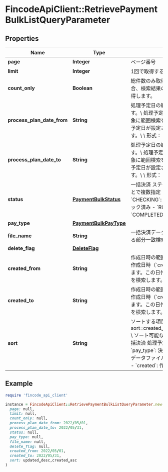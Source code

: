 # FincodeApiClient::RetrievePaymentBulkListQueryParameter

## Properties

| Name | Type | Description | Notes |
| ---- | ---- | ----------- | ----- |
| **page** | **Integer** | ページ番号 | [optional] |
| **limit** | **Integer** | 1回で取得するデータの最大件数 | [optional] |
| **count_only** | **Boolean** | 総件数のみ取得するか。\\ &#x60;true&#x60;を指定した場合、検索結果の総件数（&#x60;total_count&#x60;）のみ取得します。  | [optional] |
| **process_plan_date_from** | **String** | 処理予定日の範囲指定（開始日）を指定します。\\ 処理予定日（&#x60;process_plan_date&#x60;）を対象に範囲検索を行います。この日付以降に処理予定日が設定された一括決済情報を検索します。\\ \\ 形式： &#x60;yyyy/MM/dd&#x60;  | [optional] |
| **process_plan_date_to** | **String** | 処理予定日の範囲指定（終了日）を指定します。\\ 処理予定日（&#x60;process_plan_date&#x60;）を対象に範囲検索を行います。この日付以前に処理予定日が設定された一括決済情報を検索します。\\ \\ 形式： &#x60;yyyy/MM/dd&#x60;  | [optional] |
| **status** | [**PaymentBulkStatus**](PaymentBulkStatus.md) | 一括決済 ステータス。カンマ区切りにすることで複数指定（OR検索）できます。  - &#x60;CHECKING&#x60;: チェック中 - &#x60;CHECKED&#x60;: チェック済み - &#x60;RUNNING&#x60;: 決済処理中 - &#x60;COMPLETED&#x60;: 完了 - &#x60;ERROR&#x60;: エラー  | [optional] |
| **pay_type** | [**PaymentBulkPayType**](PaymentBulkPayType.md) |  | [optional] |
| **file_name** | **String** | 一括決済データファイル名\\ &#x60;file_name&#x60;に対する部分一致検索を行います。  | [optional] |
| **delete_flag** | [**DeleteFlag**](DeleteFlag.md) |  | [optional] |
| **created_from** | **String** | 作成日時の範囲指定（開始日）を指定します。\\ 作成日時（&#x60;created&#x60;）を対象に範囲検索を行います。この日付以降に登録された一括決済情報を検索します。\\ \\ 形式： &#x60;yyyy/MM/dd&#x60;  | [optional] |
| **created_to** | **String** | 作成日時の範囲指定（終了日）を指定します。\\ 作成日時（&#x60;created&#x60;）を対象に範囲検索を行います。この日付以前に登録された一括決済情報を検索します。\\ \\ 形式： &#x60;yyyy/MM/dd&#x60;  | [optional] |
| **sort** | **String** | ソートする項目と順序を指定します。\\ 例： &#x60;?sort&#x3D;created␣asc,process_plan_date␣desc&#x60;\\ \\ ソート可能な項目  - &#x60;process_plan_date&#x60;: 一括決済 処理予定日 - &#x60;status&#x60;: ステータス - &#x60;pay_type&#x60;: 決済種別 - &#x60;file_name&#x60;: 一括決済データファイル名 - &#x60;delete_flag&#x60;: 削除フラグ - &#x60;created&#x60;: 作成日時  | [optional] |

## Example

```ruby
require 'fincode_api_client'

instance = FincodeApiClient::RetrievePaymentBulkListQueryParameter.new(
  page: null,
  limit: null,
  count_only: null,
  process_plan_date_from: 2022/05/01,
  process_plan_date_to: 2022/05/31,
  status: null,
  pay_type: null,
  file_name: null,
  delete_flag: null,
  created_from: 2022/05/01,
  created_to: 2022/05/31,
  sort: updated␣desc,created␣asc
)
```

